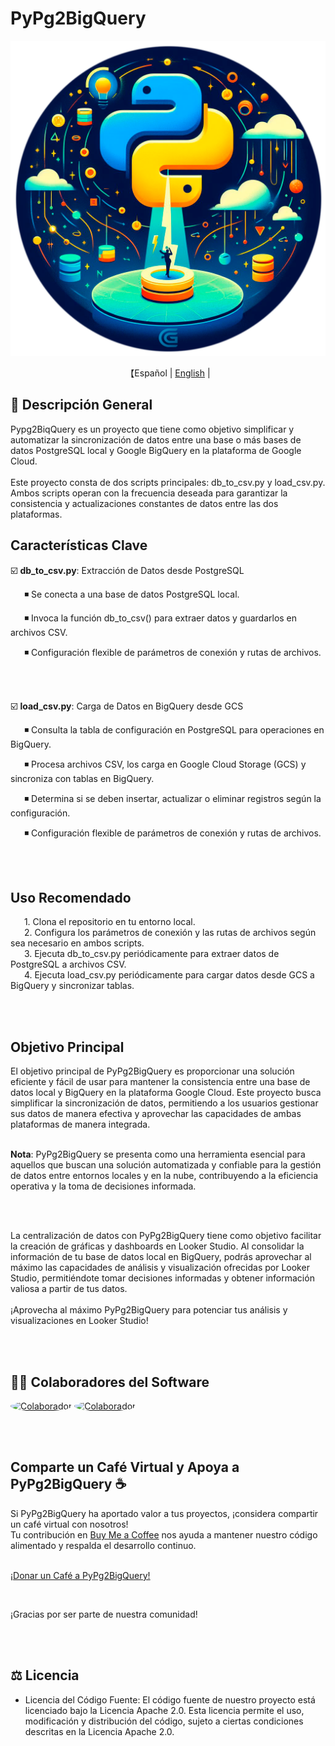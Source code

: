 # PyPg2BigQuery
<p align="center">
  <img src='pypg2biqquery_logo.png' width=550>
</p>
<p align="center">
    【Español | <a href="..\README.md">English</a> | 
</p>

## 📖 Descripción General

Pypg2BiqQuery es un proyecto que tiene como objetivo simplificar y automatizar la sincronización de datos entre una base o más bases de datos PostgreSQL local y Google BigQuery en la plataforma de Google Cloud.
<br><br>
Este proyecto consta de dos scripts principales: db_to_csv.py y load_csv.py.
Ambos scripts operan con la frecuencia deseada para garantizar la consistencia y actualizaciones constantes de datos entre las dos plataformas.

## Características Clave

☑️ **db_to_csv.py**: Extracción de Datos desde PostgreSQL

  &ensp; ◾ Se conecta a una base de datos PostgreSQL local.

  &ensp; ◾ Invoca la función db_to_csv() para extraer datos y guardarlos en archivos CSV.

  &ensp; ◾ Configuración flexible de parámetros de conexión y rutas de archivos.

<br><br>

☑️ **load_csv.py**: Carga de Datos en BigQuery desde GCS

  &ensp; ◾ Consulta la tabla de configuración en PostgreSQL para operaciones en BigQuery.

  &ensp; ◾ Procesa archivos CSV, los carga en Google Cloud Storage (GCS) y sincroniza con tablas en BigQuery.

  &ensp; ◾ Determina si se deben insertar, actualizar o eliminar registros según la configuración.

  &ensp; ◾ Configuración flexible de parámetros de conexión y rutas de archivos.

<br><br>

## Uso Recomendado
  &ensp; 1. Clona el repositorio en tu entorno local. </br>
  &ensp; 2. Configura los parámetros de conexión y las rutas de archivos según sea necesario en ambos scripts. </br>
  &ensp; 3. Ejecuta db_to_csv.py periódicamente para extraer datos de PostgreSQL a archivos CSV. </br>
  &ensp; 4. Ejecuta load_csv.py periódicamente para cargar datos desde GCS a BigQuery y sincronizar tablas.

<br><br>

## Objetivo Principal

El objetivo principal de PyPg2BigQuery es proporcionar una solución eficiente y fácil de usar para mantener la consistencia entre una base de datos local y BigQuery en la plataforma Google Cloud.
Este proyecto busca simplificar la sincronización de datos, permitiendo a los usuarios gestionar sus datos de manera efectiva y aprovechar las capacidades de ambas plataformas de manera integrada.
<br><br>

**Nota**: PyPg2BigQuery se presenta como una herramienta esencial para aquellos que buscan una solución automatizada y confiable para la gestión de datos entre entornos locales y en la nube, contribuyendo a la eficiencia operativa y la toma de decisiones informada.

<br><br>

La centralización de datos con PyPg2BigQuery tiene como objetivo facilitar la creación de gráficas y dashboards en Looker Studio. Al consolidar la información de tu base de datos local en BigQuery, podrás aprovechar al máximo las capacidades de análisis y visualización ofrecidas por Looker Studio, permitiéndote tomar decisiones informadas y obtener información valiosa a partir de tus datos.
<br><br>
¡Aprovecha al máximo PyPg2BigQuery para potenciar tus análisis y visualizaciones en Looker Studio!

<br><br>

## 👨‍💻‍ Colaboradores del Software

<a href="https://github.com/emmanuhellt"><img src="https://avatars.githubusercontent.com/u/136921808?v=4" alt="Colaborador" style="width:5%; border-radius: 50%;"/></a>
<a href="https://github.com/jculebro"><img src="https://avatars.githubusercontent.com/u/2366703?v=4" alt="Colaborador" style="width:5%; border-radius: 50%;"/></a>

<br><br>

## Comparte un Café Virtual y Apoya a PyPg2BigQuery ☕

Si PyPg2BigQuery ha aportado valor a tus proyectos, ¡considera compartir un café virtual con nosotros! </br>
Tu contribución en <a href="https://www.buymeacoffee.com/pypg2bq">Buy Me a Coffee</a> nos ayuda a mantener nuestro código alimentado y respalda el desarrollo continuo. </br></br>

<a href="https://www.buymeacoffee.com/pypg2bq">¡Donar un Café a PyPg2BigQuery!</a>

 </br>

¡Gracias por ser parte de nuestra comunidad!

 </br></br>

## ⚖️ Licencia

- Licencia del Código Fuente: El código fuente de nuestro proyecto está licenciado bajo la Licencia Apache 2.0. Esta licencia permite el uso, modificación y distribución del código, sujeto a ciertas condiciones descritas en la Licencia Apache 2.0.
